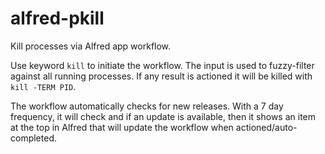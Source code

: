 # alfred-pkill
Kill processes via Alfred app workflow.

Use keyword `kill` to initiate the workflow. The input is used to fuzzy-filter against all running processes. If any result is actioned it will be killed with `kill -TERM PID`.

The workflow automatically checks for new releases. With a 7 day frequency, it will check and if an update is available, then it shows an item at the top in Alfred that will update the workflow when actioned/auto-completed.
